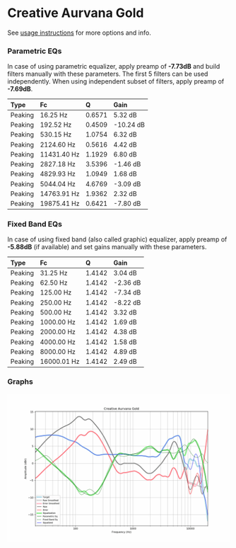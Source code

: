 # Creative Aurvana Gold
See [usage instructions](https://github.com/jaakkopasanen/AutoEq#usage) for more options and info.

### Parametric EQs
In case of using parametric equalizer, apply preamp of **-7.73dB** and build filters manually
with these parameters. The first 5 filters can be used independently.
When using independent subset of filters, apply preamp of **-7.69dB**.

| Type    | Fc          |      Q | Gain      |
|:--------|:------------|:-------|:----------|
| Peaking | 16.25 Hz    | 0.6571 | 5.32 dB   |
| Peaking | 192.52 Hz   | 0.4509 | -10.24 dB |
| Peaking | 530.15 Hz   | 1.0754 | 6.32 dB   |
| Peaking | 2124.60 Hz  | 0.5616 | 4.42 dB   |
| Peaking | 11431.40 Hz | 1.1929 | 6.80 dB   |
| Peaking | 2827.18 Hz  | 3.5396 | -1.46 dB  |
| Peaking | 4829.93 Hz  | 1.0949 | 1.68 dB   |
| Peaking | 5044.04 Hz  | 4.6769 | -3.09 dB  |
| Peaking | 14763.91 Hz | 1.9362 | 2.32 dB   |
| Peaking | 19875.41 Hz | 0.6421 | -7.80 dB  |

### Fixed Band EQs
In case of using fixed band (also called graphic) equalizer, apply preamp of **-5.88dB**
(if available) and set gains manually with these parameters.

| Type    | Fc          |      Q | Gain     |
|:--------|:------------|:-------|:---------|
| Peaking | 31.25 Hz    | 1.4142 | 3.04 dB  |
| Peaking | 62.50 Hz    | 1.4142 | -2.36 dB |
| Peaking | 125.00 Hz   | 1.4142 | -7.34 dB |
| Peaking | 250.00 Hz   | 1.4142 | -8.22 dB |
| Peaking | 500.00 Hz   | 1.4142 | 3.32 dB  |
| Peaking | 1000.00 Hz  | 1.4142 | 1.69 dB  |
| Peaking | 2000.00 Hz  | 1.4142 | 4.38 dB  |
| Peaking | 4000.00 Hz  | 1.4142 | 1.58 dB  |
| Peaking | 8000.00 Hz  | 1.4142 | 4.89 dB  |
| Peaking | 16000.01 Hz | 1.4142 | 2.49 dB  |

### Graphs
![](./Creative%20Aurvana%20Gold.png)